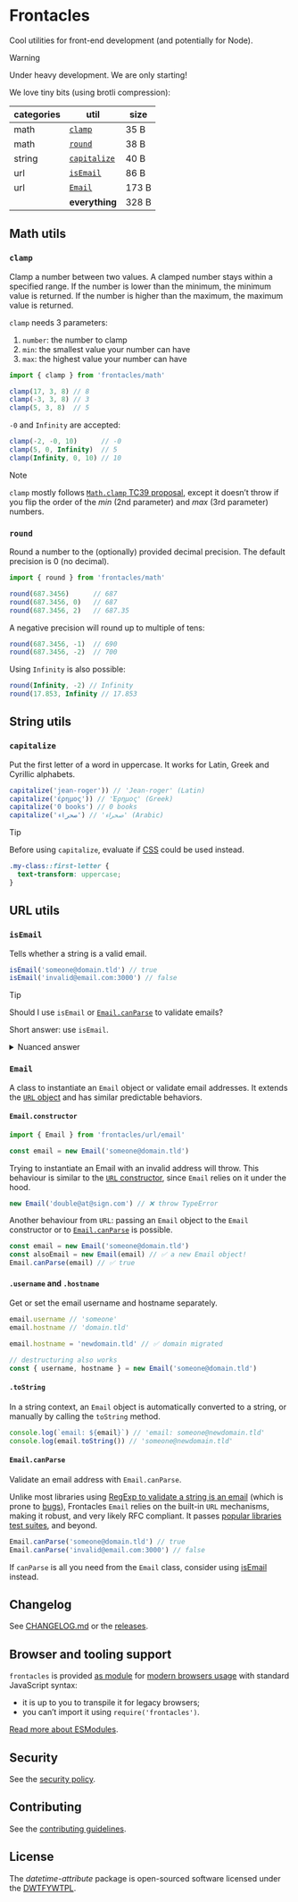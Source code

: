 # Frontacles

Cool utilities for front-end development (and potentially for Node).

> [!WARNING]  
> Under heavy development. We are only starting!

We love tiny bits (using brotli compression):

| categories | util | size |
| --- | --- | --- |
| math | [`clamp`](#clamp) | 35 B |
| math | [`round`](#round) | 38 B |
| string | [`capitalize`](#capitalize) | 40 B |
| url | [`isEmail`](#isemail) | 86 B |
| url | [`Email`](#email) | 173 B |
|  | **everything** | 328 B |

## Math utils

### `clamp`

Clamp a number between two values. A clamped number stays within a specified range. If the number is lower than the minimum, the minimum value is returned. If the number is higher than the maximum, the maximum value is returned.

`clamp` needs 3 parameters:

1. `number`: the number to clamp
2. `min`: the smallest value your number can have
3. `max`: the highest value your number can have

```js
import { clamp } from 'frontacles/math'

clamp(17, 3, 8) // 8
clamp(-3, 3, 8) // 3
clamp(5, 3, 8)  // 5
```

`-0` and `Infinity` are accepted:

```js
clamp(-2, -0, 10)      // -0
clamp(5, 0, Infinity)  // 5
clamp(Infinity, 0, 10) // 10
```

> [!NOTE]  
> `clamp` mostly follows [`Math.clamp` TC39 proposal](https://github.com/tc39/proposal-math-clamp), except it doesn’t throw if you flip the order of the _min_ (2nd parameter) and _max_ (3rd parameter) numbers.

### `round`

Round a number to the (optionally) provided decimal precision. The default precision is 0 (no decimal).

```js
import { round } from 'frontacles/math'

round(687.3456)      // 687
round(687.3456, 0)   // 687
round(687.3456, 2)   // 687.35
```

A negative precision will round up to multiple of tens:

```js
round(687.3456, -1)  // 690
round(687.3456, -2)  // 700
```

Using `Infinity` is also possible:

```js
round(Infinity, -2) // Infinity
round(17.853, Infinity // 17.853
```

## String utils

### `capitalize`

Put the first letter of a word in uppercase. It works for Latin, Greek and Cyrillic alphabets.

```js
capitalize('jean-roger')) // 'Jean-roger' (Latin)
capitalize('έρημος')) // 'Έρημος' (Greek)
capitalize('0 books') // 0 books
capitalize('صحراء') // 'صحراء' (Arabic)
```

> [!TIP]
> Before using `capitalize`, evaluate if [CSS](https://developer.mozilla.org/en-US/docs/Web/CSS/::first-letter) could be used instead.
>
> ```css
> .my-class::first-letter {
>   text-transform: uppercase;
> }
> ```

## URL utils

### `isEmail`

Tells whether a string is a valid email.

```js
isEmail('someone@domain.tld') // true
isEmail('invalid@email.com:3000') // false
```

> [!TIP]  
> Should I use `isEmail` or [`Email.canParse`](#emailcanparse) to validate emails?
>
> Short answer: use `isEmail`.
>
> <details>
> <summary>Nuanced answer</summary>
>
> Your use case:
>
> - If you **only need to validate** email addresses, use `isEmail`.
> - If you also need to be able to get or set an email username or hostname **independently**, use `Email.canParse`.
>
> When using the `Email` class, you can still use `isEmail` if you want ultra-performance (e.g. your Node API validates tons of emails per seconds) because `isEmail` is 6✕ faster, at the cost of a bit less than 100 Bytes (compressed).
>
> The reason `isEmail` is faster is that it relies on a single RegExp while `Email.canParse` uses the browser built-in, which results in a bit more of computation, but with less code. For now, it’s not planned to use `isEmail` implementation in `Email.canParse` as it would increase its size by 50 Bytes.
>
> Keep in mind that **`Email.canParse` is fast enough** for the 99% use cases. Despite their implementation difference, both behave the same and pass the same tests.
> </details>

### `Email`

A class to instantiate an `Email` object or validate email addresses. It extends the [`URL` object](https://developer.mozilla.org/en-US/docs/Web/API/URL) and has similar predictable behaviors.

#### `Email.constructor`

```js
import { Email } from 'frontacles/url/email'

const email = new Email('someone@domain.tld')
```

Trying to instantiate an Email with an invalid address will throw. This behaviour is similar to the [`URL` constructor](https://developer.mozilla.org/en-US/docs/Web/API/URL/URL), since `Email` relies on it under the hood.

```js
new Email('double@at@sign.com') // ❌ throw TypeError
```

Another behaviour from `URL`: passing an `Email` object to the `Email` constructor or to [`Email.canParse`](#emailcanparse) is possible.

```js
const email = new Email('someone@domain.tld')
const alsoEmail = new Email(email) // ✅ a new Email object!
Email.canParse(email) // ✅ true
```

#### `.username` and `.hostname`

Get or set the email username and hostname separately.

```js
email.username // 'someone'
email.hostname // 'domain.tld'

email.hostname = 'newdomain.tld' // ✅ domain migrated

// destructuring also works
const { username, hostname } = new Email('someone@domain.tld')
```

#### `.toString`

In a string context, an `Email` object is automatically converted to a string, or manually by calling the `toString` method.

```js
console.log(`email: ${email}`) // 'email: someone@newdomain.tld'
console.log(email.toString()) // 'someone@newdomain.tld'
```

#### `Email.canParse`

Validate an email address with `Email.canParse`.

Unlike most libraries using [RegExp to validate a string is an email](https://github.com/colinhacks/zod/blob/e2b9a5f9ac67d13ada61cd8e4b1385eb850c7592/src/types.ts#L648-L663) (which is prone to [bugs](https://github.com/colinhacks/zod/issues/3913)), Frontacles `Email` relies on the built-in `URL` mechanisms, making it robust, and very likely RFC compliant. It passes [popular libraries test suites](./src/url/test-utils), and beyond.

```js
Email.canParse('someone@domain.tld') // true
Email.canParse('invalid@email.com:3000') // false
```

If `canParse` is all you need from the `Email` class, consider using [isEmail](#isemail) instead.

## Changelog

See [CHANGELOG.md](./CHANGELOG.md) or the [releases](https://github.com/frontacles/frontacles/releases).

## Browser and tooling support

`frontacles` is provided [as module](https://developer.mozilla.org/en-US/docs/Web/JavaScript/Guide/Modules#browser_compatibility) for [modern browsers usage](./browserslist) with standard JavaScript syntax:
- it is up to you to transpile it for legacy browsers;
- you can’t import it using `require('frontacles')`.

[Read more about ESModules](https://gist.github.com/sindresorhus/a39789f98801d908bbc7ff3ecc99d99c).

## Security

See the [security policy](./SECURITY.md).

## Contributing

See the [contributing guidelines](./CONTRIBUTING.md).

## License

The _datetime-attribute_ package is open-sourced software licensed under the [DWTFYWTPL](./LICENSE).
